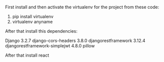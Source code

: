 First install and then activate the virtualenv for the project from these  code:

1. pip install virtualenv
2. virtualenv anyname

After that install this dependencies:

Django                        3.2.7
django-cors-headers           3.8.0
djangorestframework           3.12.4
djangorestframework-simplejwt 4.8.0
pillow

After that install react


